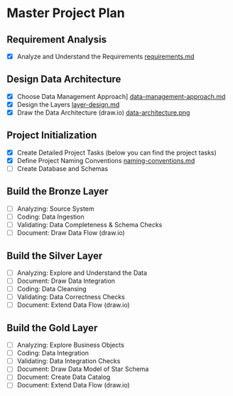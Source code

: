 # Master Project Plan
## Requirement Analysis
- [X] Analyze and Understand the Requirements
[requirements.md](https://github.com/mhmttml/sql-data-warehouse-medallion-architecture/blob/main/project-plan/requirements.md)
## Design Data Architecture
- [X] Choose Data Management Approach]
[data-management-approach.md](https://github.com/mhmttml/sql-data-warehouse-medallion-architecture/blob/main/project-plan/data-management-approach)
- [X] Design the Layers [layer-design.md](https://github.com/mhmttml/sql-data-warehouse-medallion-architecture/blob/main/project-plan/layer-design.md)
- [X] Draw the Data Architecture (draw.io) [data-architecture.png](https://github.com/mhmttml/sql-data-warehouse-medallion-architecture/blob/main/docs/DataArchitecture.png)
## Project Initialization
- [X] Create Detailed Project Tasks (below you can find the project tasks)
- [X] Define Project Naming Conventions [naming-conventions.md](https://github.com/mhmttml/sql-data-warehouse-medallion-architecture/blob/main/docs/naming-conventions.md)
- [ ] Create Database and Schemas
## Build the Bronze Layer
- [ ] Analyzing: Source System
- [ ] Coding: Data Ingestion
- [ ] Validating: Data Completeness & Schema Checks
- [ ] Document: Draw Data Flow (draw.io)
## Build the Silver Layer
- [ ] Analyzing: Explore and Understand the Data
- [ ] Document: Draw Data Integration
- [ ] Coding: Data Cleansing
- [ ] Validating: Data Correctness Checks
- [ ] Document: Extend Data Flow (draw.io)
## Build the Gold Layer
- [ ] Analyzing: Explore Business Objects
- [ ] Coding: Data Integration
- [ ] Validating: Data Integration Checks
- [ ] Document: Draw Data Model of Star Schema
- [ ] Document: Create Data Catalog
- [ ] Document: Extend Data Flow (draw.io)
